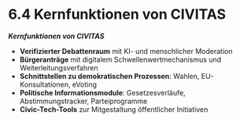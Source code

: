 # 6.4 Kernfunktionen von CIVITAS

_**Kernfunktionen von CIVITAS**_

* **Verifizierter Debattenraum** mit KI- und menschlicher Moderation
* **Bürgeranträge** mit digitalem Schwellenwertmechanismus und Weiterleitungsverfahren
* **Schnittstellen zu demokratischen Prozessen**: Wahlen, EU-Konsultationen, eVoting
* **Politische Informationsmodule**: Gesetzesverläufe, Abstimmungstracker, Parteiprogramme
* **Civic-Tech-Tools** zur Mitgestaltung öffentlicher Initiativen
